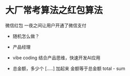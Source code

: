 # 大厂常考算法之红包算法
微信红包 一夜之间让用户开通了微信支付
- 随机怎么做？
- 产品经理  
- vibe coding 结合产品思维，快速开发AI应用
  
- 总金额，多少个
[.....]
加起来 金额等于总金额
total - sum